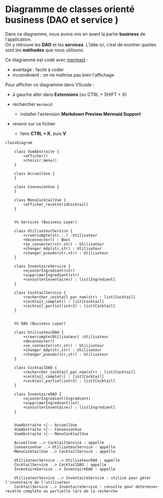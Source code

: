 # Diagramme de classes orienté business (DAO et service )

Dans ce diagramme, nous avons  mis en avant la partie **business** de l'application.  
On y retrouve les **DAO** et les **services**.
L’idée ici, c’est de montrer quelles sont les **méthodes** que nous utilisons.  


Ce diagramme est codé avec [mermaid](https://mermaid.js.org/syntax/classDiagram.html) :

* avantage : facile à coder
* inconvénient : on ne maîtrise pas bien l'affichage

Pour afficher ce diagramme dans VScode :

* à gauche aller dans **Extensions** (ou CTRL + SHIFT + X)
* rechercher `mermaid`

  * installer l'extension **Markdown Preview Mermaid Support**
* revenir sur ce fichier

  * faire **CTRL + K**, puis **V**

```mermaid
classDiagram
   
    class VueAbstraite {
        +afficher()
        +choisir_menu()
    }

    class AccueilVue {
    }

    class ConnexionVue {
    }

    class MenuCocktailVue {
        +afficher_recette(idCocktail)
    }

    
    %% Services (Business Layer)
  
    class UtilisateurService {
        +creercompte(str...) :Utilisateur
        +deconnecter() : Bool
        +se_connecter(str,str) : Utilisateur
        +changer_mdp(str,str) : Utilisateur
        +changer_pseudo(str,str) : Utilisateur
    }

    class InventaireService {
        +ajouterIngredient(str)
        +supprimerIngredient(str)
        +consulterInventaire() : list[Ingredient]
    }

    class CocktailService {
        +rechercher_cocktail_par_nom(str) : list[Cocktail]
        +cocktail_complet() : list[Cocktail]
        +cocktail_partiel(int<3) : list[Cocktail]
    }

    
    %% DAO (Business Layer)
 
    class UtilisateurDAO {
        +creercompte(Utilisateur) :Utilisateur
        +deconnecter()
        +se_connecter(str,str) : Utilisateur
        +changer_mdp(str,str) : Utilisateur
        +changer_pseudo(str,str) : Utilisateur
    }

    class CocktailDAO {
        +rechercher_cocktail_par_nom(str) : list[Cocktail]
        +cocktail_complet() : list[Cocktail]
        +cocktail_partiel(int<3) : list[Cocktail]
    }

    class InventaireDAO {
        +ajouterIngredient(Ingredient)
        +supprimerIngredient(int)
        +consulterInventaire() : list[Ingredient]
    }

    
    VueAbstraite <|-- AccueilVue
    VueAbstraite <|-- ConnexionVue
    VueAbstraite <|-- MenuCocktailVue

    AccueilVue ..> CocktailService : appelle
    ConnexionVue ..> UtilisateurService : appelle
    MenuCocktailVue ..> CocktailService : appelle

    UtilisateurService ..> UtilisateurDAO : appelle
    CocktailService ..> CocktailDAO : appelle
    InventaireService ..> InventaireDAO : appelle

    UtilisateurService ..> InventaireService : utilise pour gérer l'inventaire de l'utilisateur
    CocktailService ..> InventaireService : consulte pour déterminer recette complète ou partielle lors de la recherche


```
